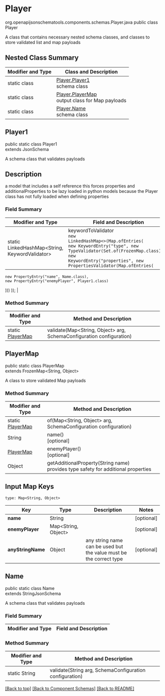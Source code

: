 # Player
org.openapijsonschematools.components.schemas.Player.java
public class Player

A class that contains necessary nested schema classes, and classes to store validated list and map payloads

## Nested Class Summary
| Modifier and Type | Class and Description |
| ----------------- | ---------------------- |
| static class | [Player.Player1](#player1)<br> schema class |
| static class | [Player.PlayerMap](#playermap)<br> output class for Map payloads |
| static class | [Player.Name](#name)<br> schema class |

## Player1
public static class Player1<br>
extends JsonSchema

A schema class that validates payloads

## Description
a model that includes a self reference this forces properties and additionalProperties to be lazy loaded in python models because the Player class has not fully loaded when defining properties
### Field Summary
| Modifier and Type | Field and Description |
| ----------------- | ---------------------- |
| static LinkedHashMap<String, KeywordValidator> | keywordToValidator<br/><code>new LinkedHashMap<>(Map.ofEntries(<br/>new KeywordEntry("type", new TypeValidator(Set.of(FrozenMap.class))),<br>new KeywordEntry("properties", new PropertiesValidator(Map.ofEntries(
    new PropertyEntry("name", Name.class),
    new PropertyEntry("enemyPlayer", Player1.class)
)))
));</code> |

### Method Summary
| Modifier and Type | Method and Description |
| ----------------- | ---------------------- |
| static [PlayerMap](#playermap) | validate(Map<String, Object> arg, SchemaConfiguration configuration) |

## PlayerMap
public static class PlayerMap<br>
extends FrozenMap<String, Object>

A class to store validated Map payloads

### Method Summary
| Modifier and Type | Method and Description |
| ----------------- | ---------------------- |
| static [PlayerMap](#playermap) | of(Map<String, Object> arg, SchemaConfiguration configuration) |
| String | name()<br>[optional] |
| [PlayerMap](#playermap) | enemyPlayer()<br>[optional] |
| Object | getAdditionalProperty(String name)<br>provides type safety for additional properties |

## Input Map Keys
```
type: Map<String, Object>
```
| Key | Type |  Description | Notes |
| --- | ---- | ------------ | ----- |
| **name** | String |  | [optional] |
| **enemyPlayer** | Map<String, Object> |  | [optional] |
| **anyStringName** | Object | any string name can be used but the value must be the correct type | [optional] |

## Name
public static class Name<br>
extends StringJsonSchema

A schema class that validates payloads
### Field Summary
| Modifier and Type | Field and Description |
| ----------------- | ---------------------- |

### Method Summary
| Modifier and Type | Method and Description |
| ----------------- | ---------------------- |
| static String | validate(String arg, SchemaConfiguration configuration) |

[[Back to top]](#top) [[Back to Component Schemas]](../../../README.md#Component-Schemas) [[Back to README]](../../../README.md)
